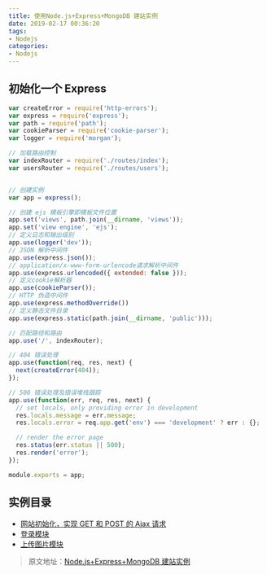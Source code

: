 ```yaml
---
title: 使用Node.js+Express+MongoDB 建站实例
date: 2019-02-17 00:36:20
tags:
- Nodejs
categories:
- Nodejs
---
```


## 初始化一个 Express

```js
var createError = require('http-errors');
var express = require('express');
var path = require('path');
var cookieParser = require('cookie-parser');
var logger = require('morgan');

// 加载路由控制
var indexRouter = require('./routes/index');
var usersRouter = require('./routes/users');


// 创建实例
var app = express();

// 创建 ejs 模板引擎即模板文件位置
app.set('views', path.join(__dirname, 'views'));
app.set('view engine', 'ejs');
// 定义日志和输出级别
app.use(logger('dev'));  
// JSON 解析中间件
app.use(express.json());
// application/x-www-form-urlencode请求解析中间件
app.use(express.urlencoded({ extended: false }));
// 定义cookie解析器
app.use(cookieParser());
// HTTP 伪造中间件
app.use(express.methodOverride())
// 定义静态文件目录
app.use(express.static(path.join(__dirname, 'public')));

// 匹配路径和路由
app.use('/', indexRouter);

// 404 错误处理
app.use(function(req, res, next) {
  next(createError(404));
});

// 500 错误处理及错误堆栈跟踪
app.use(function(err, req, res, next) {
  // set locals, only providing error in development
  res.locals.message = err.message;
  res.locals.error = req.app.get('env') === 'development' ? err : {};

  // render the error page
  res.status(err.status || 500);
  res.render('error');
});

module.exports = app;
```

## 实例目录

* [网站初始化，实现 GET 和 POST 的 Ajax 请求](https://github.com/yangtao2o/node-express-mongodb/blob/master/doc/doc-01-init.md)
* [登录模块](https://github.com/yangtao2o/node-express-mongodb/blob/master/doc/doc-02-login.md)
* [上传图片模块](https://github.com/yangtao2o/node-express-mongodb/blob/master/doc/doc-02-login.md)

> 原文地址：[Node.js+Express+MongoDB 建站实例](https://github.com/jiaoyanlin/myNodeProject)
